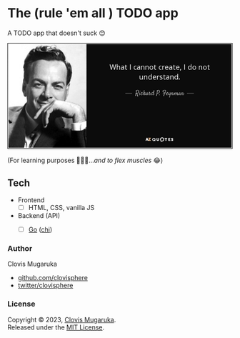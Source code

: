 # The (rule 'em all ) TODO app

A TODO app that doesn't suck 😊

![alt a Richard Feyman's quote](./richard_feynman.jpeg)

(For learning purposes 👨🏽‍🏫...*and to flex muscles* 😂)


## Tech
- Frontend
    - [ ] HTML, CSS, vanilla JS

- Backend (API)
    - [ ] [Go](https://go.dev/) ([chi](https://github.com/go-chi/chi))


### Author

Clovis Mugaruka
- [github.com/clovisphere](https://github.com/clovisphere)
- [twitter/clovisphere](https://twitter.com/clovisphere)

### License

Copyright ©️ 2023, [Clovis Mugaruka](https://clovisphere.com).\
Released under the [MIT License](./LICENSE).
